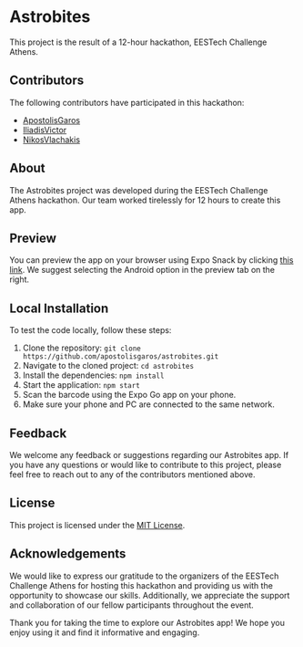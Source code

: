 # Astrobites

This project is the result of a 12-hour hackathon, EESTech Challenge Athens.

<!-- ![Login Screen Shot][login-screenshot]
![Home Screen Shot][home-screenshot]
![Orders Screen Shot][orders-screenshot]
![Challenges Screen Shot][challenges-screenshot]
![Profile Screen Shot][profile-screenshot]

[login-screenshot]: ./public/login.png
[home-screenshot]: ./public/home.png
[orders-screenshot]: ./public/orders.png
[challenges-screenshot]: ./public/challenges.png
[profile-screenshot]: ./public/profile.png -->

## Contributors

The following contributors have participated in this hackathon:

- [ApostolisGaros](https://github.com/ApostolisGaros)
- [IliadisVictor](https://github.com/IliadisVictor)
- [NikosVlachakis](https://github.com/NikosVlachakis)

## About

The Astrobites project was developed during the EESTech Challenge Athens hackathon. Our team worked tirelessly for 12 hours to create this app.

## Preview

You can preview the app on your browser using Expo Snack by clicking [this link](https://snack.expo.dev/@apogrs/github.com-apostolisgaros-astrobites). We suggest selecting the Android option in the preview tab on the right.

## Local Installation

To test the code locally, follow these steps:

1. Clone the repository: `git clone https://github.com/apostolisgaros/astrobites.git`
2. Navigate to the cloned project: `cd astrobites`
3. Install the dependencies: `npm install`
4. Start the application: `npm start`
5. Scan the barcode using the Expo Go app on your phone.
6. Make sure your phone and PC are connected to the same network.

## Feedback

We welcome any feedback or suggestions regarding our Astrobites app. If you have any questions or would like to contribute to this project, please feel free to reach out to any of the contributors mentioned above.

## License

This project is licensed under the [MIT License](LICENSE).

## Acknowledgements

We would like to express our gratitude to the organizers of the EESTech Challenge Athens for hosting this hackathon and providing us with the opportunity to showcase our skills. Additionally, we appreciate the support and collaboration of our fellow participants throughout the event.

Thank you for taking the time to explore our Astrobites app! We hope you enjoy using it and find it informative and engaging.
